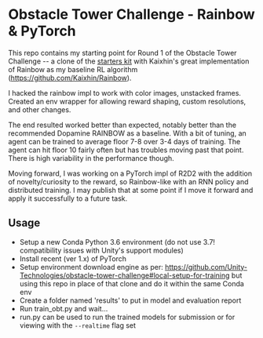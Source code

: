 # Obstacle Tower Challenge - Rainbow & PyTorch

This repo contains my starting point for Round 1 of the Obstacle Tower Challenge -- a clone of the [starters kit](https://github.com/Unity-Technologies/obstacle-tower-challenge) with Kaixhin's great implementation of Rainbow as my baseline RL algorithm (https://github.com/Kaixhin/Rainbow).

I hacked the rainbow impl to work with color images, unstacked frames. Created an env wrapper for allowing reward shaping, custom resolutions, and other changes.

The end resulted worked better than expected, notably better than the recommended Dopamine RAINBOW as a baseline. With a bit of tuning, an agent can be trained to average floor 7-8 over 3-4 days of training. The agent can hit floor 10 fairly often but has troubles moving past that point. There is high variability in the performance though.

Moving forward, I was working on a PyTorch impl of R2D2 with the addition of novelty/curiosity to the reward, so Rainbow-like with an RNN policy and distributed training. I may publish that at some point if I move it forward and apply it successfully to a future task.

## Usage
* Setup a new Conda Python 3.6 environment (do not use 3.7! compatibility issues with Unity's support modules)
* Install recent (ver 1.x) of PyTorch
* Setup environment download engine as per: https://github.com/Unity-Technologies/obstacle-tower-challenge#local-setup-for-training but using this repo in place of that clone and do it within the same Conda env
* Create a folder named 'results' to put in model and evaluation report
* Run train_obt.py and wait...
* run.py can be used to run the trained models for submission or for viewing with the `--realtime` flag set
